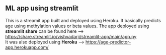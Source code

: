 ## ML app using streamlit
This is a streamit app built and deployed using Heroku.
It basically predicts age using methylation values or beta values. 
The app deployed using **streamlit share** can be found here --> https://share.streamlit.io/vishvadarji/streamlit-app/main/app.py                                                                                               
It was also deployed using **Heroku** --> https://age-predictor-app.herokuapp.com/
